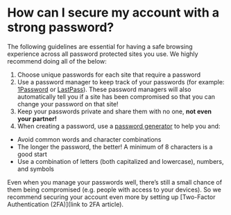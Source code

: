 # How can I secure my account with a strong password?

The following guidelines are essential for having a safe browsing experience across all password protected sites you use. We highly recommend doing all of the below:

1. Choose unique passwords for each site that require a password
2. Use a password manager to keep track of your passwords (for example: [1Password](https://1password.com/) or [LastPass](https://www.lastpass.com/)). These password managers will also automatically tell you if a site has been compromised so that you can change your password on that site!
3. Keep your passwords private and share them with no one, **not even your partner!**
4. When creating a password, use a [password generator](https://1password.com/password-generator/) to help you and:
  - Avoid common words and character combinations
  - The longer the password, the better! A minimum of 8 characters is a good start
  - Use a combination of letters (both capitalized and lowercase), numbers, and symbols

Even when you manage your passwords well, there’s still a small chance of them being compromised (e.g. people with access to your devices). So we recommend securing your account even more by setting up [Two-Factor Authentication (2FA)](link to 2FA article).
